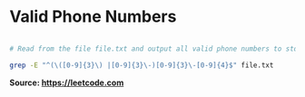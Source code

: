 # Valid Phone Numbers

```bash

# Read from the file file.txt and output all valid phone numbers to stdout.

grep -E "^(\([0-9]{3}\) |[0-9]{3}\-)[0-9]{3}\-[0-9]{4}$" file.txt

```

**Source: https://leetcode.com**
